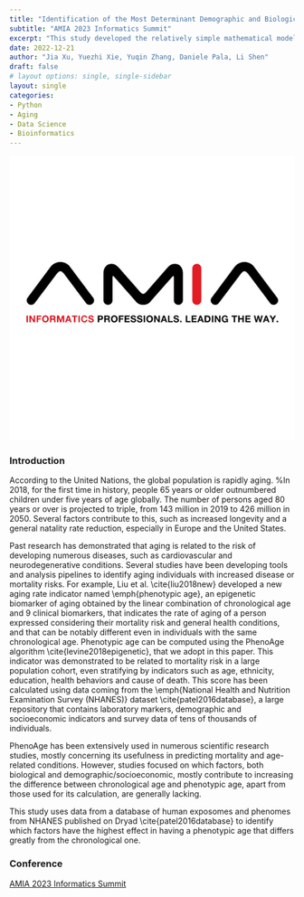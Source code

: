 ```yaml
---
title: "Identification of the Most Determinant Demographic and Biological Factors for the Phenotypic and Chronological Age Difference Prediction in the NHANES Cohort"
subtitle: "AMIA 2023 Informatics Summit"
excerpt: "This study developed the relatively simple mathematical model by adding a radiation effect and transverse magnetic field to the physical model, taking into account heat and mass transfer of a permeable, saturated porous medium, infinite oscillating cylindrical plate. "
date: 2022-12-21
author: "Jia Xu, Yuezhi Xie, Yuqin Zhang, Daniele Pala, Li Shen"
draft: false
# layout options: single, single-sidebar
layout: single
categories:
- Python
- Aging
- Data Science
- Bioinformatics
---
```


![AMIA](featured.jpg)

### Introduction
According to the United Nations, the global population is rapidly aging. 
%In 2018, for the first time in history, people 65 years or older outnumbered children under five years of age globally. The number of persons aged 80 years or over is projected to triple, from 143 million in 2019 to 426 million in 2050. 
Several factors contribute to this, such as increased longevity and a general natality rate reduction, especially in Europe and the United States.

Past research has demonstrated that aging is related to the risk of developing numerous diseases, such as cardiovascular and neurodegenerative conditions. 
Several studies have been developing tools and analysis pipelines to identify aging individuals with increased disease or mortality risks. For example, Liu et al. \cite{liu2018new} developed a new aging rate indicator named \emph{phenotypic age}, an epigenetic biomarker of aging obtained by the linear combination of chronological age and 9 clinical biomarkers, that indicates the rate of aging of a person expressed considering their mortality risk and general health conditions, and that can be notably different even in individuals with the same chronological age. Phenotypic age can be computed using the PhenoAge algorithm \cite{levine2018epigenetic}, that we adopt in this paper. This indicator was demonstrated to be related to mortality risk in a large population cohort, even stratifying by indicators such as age, ethnicity, education, health behaviors and cause of death. This score has been calculated using data coming from the \emph{National Health and Nutrition Examination Survey (NHANES)} dataset \cite{patel2016database}, a large repository that contains laboratory markers, demographic and socioeconomic indicators and survey data of tens of thousands of individuals. 

PhenoAge has been extensively used in numerous scientific research studies, mostly concerning its usefulness in predicting mortality and age-related conditions. However, studies focused on which factors, both biological and demographic/socioeconomic, mostly contribute to increasing the difference between chronological age and phenotypic age, apart from those used for its calculation, are generally lacking. 

This study uses data from a database of human exposomes and phenomes from NHANES published on Dryad \cite{patel2016database} to identify which factors have the highest effect in having a phenotypic age that differs greatly from the chronological one.




### Conference
[AMIA 2023 Informatics Summit](https://amia.org/education-events/amia-2023-informatics-summit)

